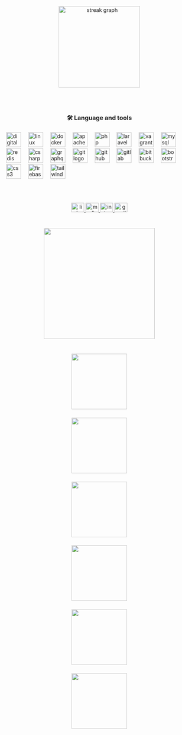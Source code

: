 <div align="center">
  <img src="https://streak-stats.demolab.com?user=podeveloper&locale=en&mode=daily&theme=default&hide_border=false&border_radius=5&order=3" height="220" alt="streak graph"  />
</div>

<br><br>

<h3 align="center">🛠 Language and tools</h3>

###

<div align="left">
  <img src="https://cdn.jsdelivr.net/gh/devicons/devicon/icons/digitalocean/digitalocean-original.svg" height="40" alt="digitalocean logo"  />
  <img width="12" />
  <img src="https://cdn.jsdelivr.net/gh/devicons/devicon/icons/linux/linux-original.svg" height="40" alt="linux logo"  />
  <img width="12" />
  <img src="https://cdn.jsdelivr.net/gh/devicons/devicon/icons/docker/docker-original.svg" height="40" alt="docker logo"  />
  <img width="12" />
  <img src="https://cdn.jsdelivr.net/gh/devicons/devicon/icons/apache/apache-original.svg" height="40" alt="apache logo"  />
  <img width="12" />
  <img src="https://cdn.jsdelivr.net/gh/devicons/devicon/icons/php/php-original.svg" height="40" alt="php logo"  />
  <img width="12" />
  <img src="https://cdn.jsdelivr.net/gh/devicons/devicon/icons/laravel/laravel-plain.svg" height="40" alt="laravel logo"  />
  <img width="12" />
  <img src="https://cdn.jsdelivr.net/gh/devicons/devicon/icons/vagrant/vagrant-original.svg" height="40" alt="vagrant logo"  />
  <img width="12" />
  <img src="https://cdn.jsdelivr.net/gh/devicons/devicon/icons/mysql/mysql-original.svg" height="40" alt="mysql logo"  />
  <img width="12" />
  <img src="https://cdn.jsdelivr.net/gh/devicons/devicon/icons/redis/redis-original.svg" height="40" alt="redis logo"  />
  <img width="12" />
  <img src="https://cdn.jsdelivr.net/gh/devicons/devicon/icons/csharp/csharp-original.svg" height="40" alt="csharp logo"  />
  <img width="12" />
  <img src="https://cdn.jsdelivr.net/gh/devicons/devicon/icons/graphql/graphql-plain.svg" height="40" alt="graphql logo"  />
  <img width="12" />
  <img src="https://cdn.jsdelivr.net/gh/devicons/devicon/icons/git/git-original.svg" height="40" alt="git logo"  />
  <img width="12" />
  <img src="https://cdn.jsdelivr.net/gh/devicons/devicon/icons/github/github-original.svg" height="40" alt="github logo"  />
  <img width="12" />
  <img src="https://cdn.jsdelivr.net/gh/devicons/devicon/icons/gitlab/gitlab-original.svg" height="40" alt="gitlab logo"  />
  <img width="12" />
  <img src="https://cdn.jsdelivr.net/gh/devicons/devicon/icons/bitbucket/bitbucket-original.svg" height="40" alt="bitbucket logo"  />
  <img width="12" />
  <img src="https://cdn.jsdelivr.net/gh/devicons/devicon/icons/bootstrap/bootstrap-original.svg" height="40" alt="bootstrap logo"  />
  <img width="12" />
  <img src="https://cdn.jsdelivr.net/gh/devicons/devicon/icons/css3/css3-original.svg" height="40" alt="css3 logo"  />
  <img width="12" />
  <img src="https://cdn.jsdelivr.net/gh/devicons/devicon/icons/firebase/firebase-plain.svg" height="40" alt="firebase logo"  />
  <img width="12" />
  <img src="https://cdn.jsdelivr.net/gh/devicons/devicon/icons/tailwindcss/tailwindcss-original-wordmark.svg" height="40" alt="tailwindcss logo"  />
</div>

<br><br>

<div align="center">
  <a href="https://www.linkedin.com/in/podeveloper/" target="_blank">
    <img src="https://raw.githubusercontent.com/maurodesouza/profile-readme-generator/master/src/assets/icons/social/linkedin/default.svg" width="35" height="25" alt="linkedin logo"  />
  </a>
  <a href="https://medium.com/@yasinkorkmaz.dev" target="_blank">
    <img src="https://raw.githubusercontent.com/maurodesouza/profile-readme-generator/master/src/assets/icons/social/medium/default.svg" width="35" height="25" alt="medium logo"  />
  </a>
  <a href="https://instagram.com/ayasinkorkmaz" target="_blank">
    <img src="https://raw.githubusercontent.com/maurodesouza/profile-readme-generator/master/src/assets/icons/social/instagram/default.svg" width="35" height="25" alt="instagram logo"  />
  </a>
  <a href="mailto:yasinkorkmaz.dev@gmail.com" target="_blank">
    <img src="https://raw.githubusercontent.com/maurodesouza/profile-readme-generator/master/src/assets/icons/social/gmail/default.svg" width="35" height="25" alt="gmail logo"  />
  </a>
</div>

###

<br clear="both">

<div align="center">
  <img height="300" src="https://www.azquotes.com/picture-quotes/quote-follow-your-dreams-believe-in-yourself-and-don-t-give-up-rachel-corrie-6-50-79.jpg"  />
</div>

###

<br clear="both">

<div align="center">
  <img height="150" src="https://www.brgprecision.com/phpinclude/tzg/photos/GTZH_gifannimation_600pixels.gif"  />
</div>

###

<div align="center">
  <img height="150" src="https://ia902506.us.archive.org/12/items/morse-code-made-easy/morse-code-made-easy_screenshot.gif"  />
</div>

###

<div align="center">
  <img height="150" src="https://media.tenor.com/IwBNL4-A9PcAAAAC/w0zml-icom.gif"  />
</div>

###

<div align="center">
  <img height="150" src="https://i0.wp.com/the-avocado.org/wp-content/uploads/2018/04/tumblr_nmhbtuuhqi1sonf30o1_400.gif?resize=300%2C232&ssl=1"  />
</div>

###

<div align="center">
  <img height="150" src="https://www.tvsmotor.com/assets/img/brands/apche-rr310/live/slipper-clutch.gif"  />
</div>

###

<div align="center">
  <img height="150" src="https://www.tvsmotor.com/assets/img/brands/apche-rr310/live/sura.webp?=5_12_2023"  />
</div>

###
